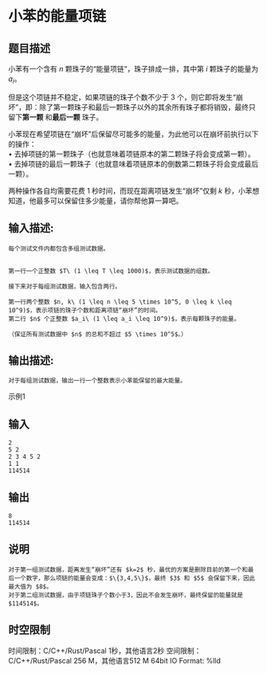 # 小苯的能量项链

## 题目描述

小苯有一个含有 $n$ 颗珠子的“能量项链”，珠子排成一排，其中第 $i$ 颗珠子的能量为 $a_i$。  
  
但是这个项链并不稳定，如果项链的珠子个数不少于 $3$ 个，则它即将发生“崩坏”，即：除了第一颗珠子和最后一颗珠子以外的其余所有珠子都将销毁，最终只留下**第一颗** 和**最后一颗** 珠子。  
  
小苯现在希望项链在“崩坏”后保留尽可能多的能量，为此他可以在崩坏前执行以下的操作：  
$\bullet$ 去掉项链的第一颗珠子（也就意味着项链原本的第二颗珠子将会变成第一颗）。  
$\bullet$ 去掉项链的最后一颗珠子（也就意味着项链原本的倒数第二颗珠子将会变成最后一颗）。  
  
两种操作各自均需要花费 $1$ 秒时间，而现在距离项链发生“崩坏”仅剩 $k$ 秒，小苯想知道，他最多可以保留住多少能量，请你帮他算一算吧。

## 输入描述:
    
    
    每个测试文件内都包含多组测试数据。  
    
    
    第一行一个正整数 $T\ (1 \leq T \leq 1000)$，表示测试数据的组数。
    
    接下来对于每组测试数据，输入包含两行。
    
    第一行两个整数 $n, k\ (1 \leq n \leq 5 \times 10^5, 0 \leq k \leq 10^9)$，表示项链的珠子个数和距离项链“崩坏”的时间。  
    第二行 $n$ 个正整数 $a_i\ (1 \leq a_i \leq 10^9)$，表示每颗珠子的能量。
    
    （保证所有测试数据中 $n$ 的总和不超过 $5 \times 10^5$。）

## 输出描述:
    
    
    对于每组测试数据，输出一行一个整数表示小苯能保留的最大能量。

示例1 

## 输入
    
    
    2
    5 2
    2 3 4 5 2
    1 1
    114514

## 输出
    
    
    8
    114514

## 说明
    
    
    对于第一组测试数据，距离发生“崩坏”还有 $k=2$ 秒，最优的方案是删除目前的第一个和最后一个数字，那么项链的能量会变成：$\{3,4,5\}$，最终 $3$ 和 $5$ 会保留下来，因此最大值为 $8$。  
    对于第二组测试数据，由于项链珠子个数小于3，因此不会发生崩坏，最终保留的能量就是 $114514$。


## 时空限制

时间限制：C/C++/Rust/Pascal 1秒，其他语言2秒
空间限制：C/C++/Rust/Pascal 256 M，其他语言512 M
64bit IO Format: %lld
